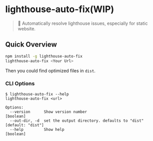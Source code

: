 # lighthouse-auto-fix(WIP)
> 🚀 Automatically resolve lighthouse issues, especially for static website.

## Quick Overview

```sh
npm install -g lighthouse-auto-fix
lighthouse-auto-fix <Your Url>
```
Then you could find optimized files in `dist`.

### CLI Options
```
$ lighthouse-auto-fix --help
lighthouse-auto-fix <url>

Options:
  --version      Show version number                                   [boolean]
  --out-dir, -d  set the output directory. defaults to "dist"  [default: "dist"]
  --help         Show help                                             [boolean]
```
